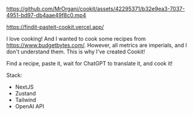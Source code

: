 https://github.com/MrOrgani/cookit/assets/42295371/b32e9ea3-7037-4951-bd97-db4aae49f8c0.mp4

https://findit-pasteit-cookit.vercel.app/

I love cooking! And I wanted to cook some recipes from https://www.budgetbytes.com/. However, all metrics are imperials, and I don't understand them. 
This is why I've created Cookit!

Find a recipe, paste it, wait for ChatGPT to translate it, and cook it!

Stack:
 - NextJS
 - Zustand
 - Tailwind
 - OpenAI API
